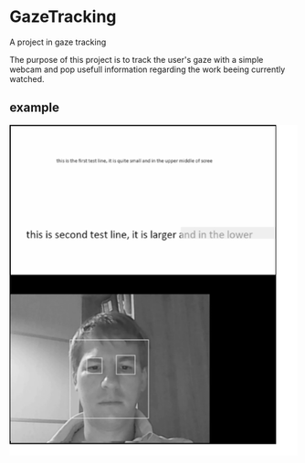 # GazeTracking
 A project in gaze tracking

The purpose of this project is to track the user's gaze with a simple webcam and pop usefull information regarding the work beeing currently watched.

## example
![example](https://raw.githubusercontent.com/AlonRosenberg1/GazeTracking/main/example.png)
